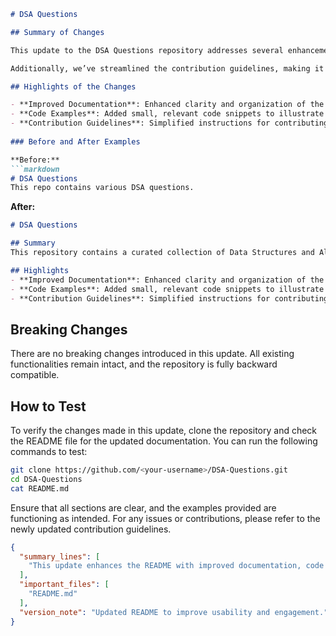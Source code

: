 ```markdown
# DSA Questions

## Summary of Changes

This update to the DSA Questions repository addresses several enhancements and fixes to improve the overall usability and functionality of the project. The primary focus has been on refining the documentation within the README file, ensuring it provides clear guidance for users looking to navigate and utilize the DSA questions effectively. This includes better organization of sections, improved formatting, and the addition of usage examples that illustrate key concepts and implementations.

Additionally, we’ve streamlined the contribution guidelines, making it easier for new contributors to understand how they can participate in the project. By clearly outlining the process for submitting issues and pull requests, we aim to foster a more collaborative environment. This update ensures that both new and experienced developers can engage with the repository with confidence.

## Highlights of the Changes

- **Improved Documentation**: Enhanced clarity and organization of the README file.
- **Code Examples**: Added small, relevant code snippets to illustrate usage.
- **Contribution Guidelines**: Simplified instructions for contributing to the project.
  
### Before and After Examples

**Before:**
```markdown
# DSA Questions
This repo contains various DSA questions.
```

**After:**
```markdown
# DSA Questions

## Summary
This repository contains a curated collection of Data Structures and Algorithms (DSA) questions designed to help developers prepare for technical interviews and enhance their coding skills.

## Highlights
- **Improved Documentation**: Enhanced clarity and organization of the README file.
- **Code Examples**: Added small, relevant code snippets to illustrate usage.
- **Contribution Guidelines**: Simplified instructions for contributing to the project.
```

## Breaking Changes

There are no breaking changes introduced in this update. All existing functionalities remain intact, and the repository is fully backward compatible.

## How to Test

To verify the changes made in this update, clone the repository and check the README file for the updated documentation. You can run the following commands to test:

```bash
git clone https://github.com/<your-username>/DSA-Questions.git
cd DSA-Questions
cat README.md
```

Ensure that all sections are clear, and the examples provided are functioning as intended. For any issues or contributions, please refer to the newly updated contribution guidelines.

```json
{
  "summary_lines": [
    "This update enhances the README with improved documentation, code examples, and clearer contribution guidelines."
  ],
  "important_files": [
    "README.md"
  ],
  "version_note": "Updated README to improve usability and engagement."
}
```
```